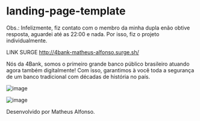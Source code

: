 # landing-page-template
Obs.: Infelizmente, fiz contato com o membro da minha dupla enão obtive resposta, aguardei até as 22:00 e nada. Por isso, fiz o projeto individualmente.

LINK SURGE
http://4bank-matheus-alfonso.surge.sh/

Nós da 4Bank, somos o primeiro grande banco público brasileiro atuando agora também digitalmente! Com isso, garantimos à você toda a segurança de um banco tradicional com décadas de história no país.


![image](https://user-images.githubusercontent.com/83794289/125055073-3f273500-e07d-11eb-9174-d988ef921e49.png)

![image](https://user-images.githubusercontent.com/83794289/125055158-4d755100-e07d-11eb-9d9f-2d55680be8c0.png)

Desenvolvido por Matheus Alfonso.
